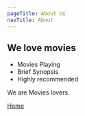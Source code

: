 ```yaml
---
pageTitle: About Us
navTitle: About
---
```


## We love movies

- Movies Playing 
- Brief Synopsis
- Highly recommended

We are Movies lovers.

[Home](/)